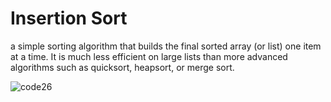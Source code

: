 # Insertion Sort

a simple sorting algorithm that builds the final sorted array (or list) one item at a time. It is much less efficient on large lists than more advanced algorithms such as quicksort, heapsort, or merge sort.



![code26](https://user-images.githubusercontent.com/81553681/132107362-e4f6514e-7594-482f-bd37-af31c436ea1b.PNG)

